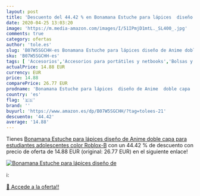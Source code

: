 ```yaml
---
layout: post
title: 'Descuento del 44.42 % en Bonamana Estuche para lápices  diseño de'
date: 2020-04-25 13:03:20
image: 'https://m.media-amazon.com/images/I/51IPmjD1mtL._SL400_.jpg'
comments: true
category: ofertas
author: 'tole.es'
slug: 'B07W5SGCHH-es Bonamana Estuche para lápices diseño de Anime doble capa...'
sku: 'B07W5SGCHH-es'
tags: [ 'Accesorios','Accesorios para portátiles y netbooks','Bolsas y fundas para portátiles y netbooks','Cámaras analógicas','Cámaras instantáneas analógicas','Electrónica','Fotografía y videocámaras','Herramientas de mano para jardinería','Informática','Jardinería','Jardín','Mochilas para portátiles y netbooks','Tabletas gráficas','Teclados, ratones y periféricos de entrada','Tijeras de podar para jardinería','lápices', ]
actualPrice: 14.88 EUR
currency: EUR
price: 14.88
comparePrice: 26.77 EUR
prodname: 'Bonamana Estuche para lápices  diseño de Anime  doble capa  para estudiantes  adolescentes  color Roblox-B'
country: 'es'
flag: '🇪🇸'
brand: ''
buyurl: 'https://www.amazon.es/dp/B07W5SGCHH/?tag=tolees-21'
descuento: '44.42'
average: '14.88'
---
```


Tienes [Bonamana Estuche para lápices  diseño de Anime  doble capa  para estudiantes  adolescentes  color Roblox-B](https://www.amazon.es/dp/B07W5SGCHH/?tag=tolees-21) con un 44.42 % de descuento con precio de oferta de 14.88 EUR (original: 26.77 EUR) en el siguiente enlace!

[![Bonamana Estuche para lápices  diseño de](https://m.media-amazon.com/images/I/51IPmjD1mtL._SL400_.jpg)](https://www.amazon.es/dp/B07W5SGCHH/?tag=tolees-21)

ℹ️:


[🛒 Accede a la oferta!!](https://www.amazon.es/dp/B07W5SGCHH/?tag=tolees-21)
